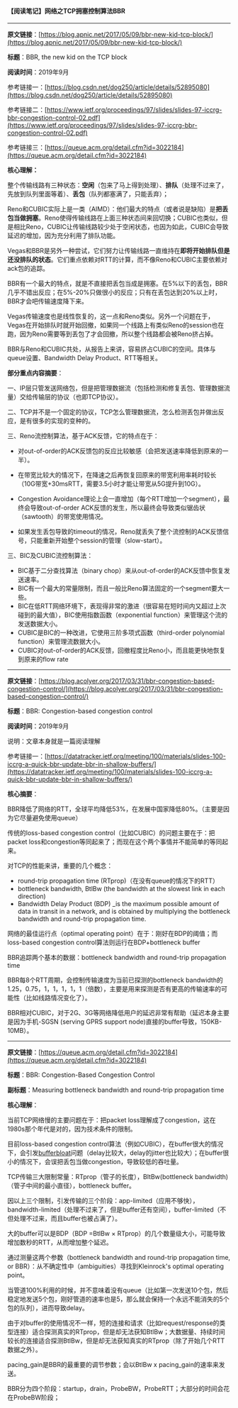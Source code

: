 #### 【阅读笔记】网络之TCP拥塞控制算法BBR

---

**原文链接**：[https://blog.apnic.net/2017/05/09/bbr-new-kid-tcp-block/](https://blog.apnic.net/2017/05/09/bbr-new-kid-tcp-block/)

**标题**：BBR, the new kid on the TCP block

**阅读时间**：2019年9月

参考链接一：[https://blog.csdn.net/dog250/article/details/52895080](https://blog.csdn.net/dog250/article/details/52895080)

参考链接二：[https://www.ietf.org/proceedings/97/slides/slides-97-iccrg-bbr-congestion-control-02.pdf](https://www.ietf.org/proceedings/97/slides/slides-97-iccrg-bbr-congestion-control-02.pdf)

参考链接三：[https://queue.acm.org/detail.cfm?id=3022184](https://queue.acm.org/detail.cfm?id=3022184)

**核心理解：**

整个传输线路有三种状态：**空闲**（包来了马上得到处理）、**排队**（处理不过来了，先放到队列里面等着）、**丢包**（队列都塞满了，只能丢弃）；

Reno和CUBIC实际上是一类（AIMD）：他们最大的特点（或者说是缺陷）是**把丢包当做拥塞**。Reno使得传输线路在上面三种状态间来回切换；CUBIC也类似，但是相比Reno，CUBIC让传输线路较少处于空闲状态，也因为如此，CUBIC会导致延迟的增加，因为充分利用了排队功能。

Vegas和BBR是另外一种尝试，它们努力让传输线路一直维持在**即将开始排队但是还没排队的状态**。它们重点依赖对RTT的计算，而不像Reno和CUBIC主要依赖对ack包的追踪。

BBR有一个最大的特点，就是不直接把丢包当成是拥塞。在5%以下的丢包，BBR几乎不错出反应；在5%-20%只做很小的反应；只有在丢包达到20%以上时，BBR才会吧传输速度降下来。

Vegas传输速度也是线性恢复的，这一点和Reno类似。另外一个问题在于，Vegas在开始排队时就开始回撤，如果同一个线路上有类似Reno的session也在跑，因为Reno需要等到丢包了才会回撤，所以整个线路都会被Reno挤占掉。

BBR与Reno和CUBIC共处，从报告上来讲，容易挤占CUBIC的空间。具体与queue设置、Bandwidth Delay Product、RTT等相关。

**部分重点内容摘要**：

一、IP层只管发送网络包，但是把管理数据流（包括检测和修复丢包、管理数据流量）交给传输层的协议（也即TCP协议）。

二、TCP并不是一个固定的协议，TCP怎么管理数据流，怎么检测丢包并做出反应，是有很多的实现的变种的。

三、Reno流控制算法，基于ACK反馈，它的特点在于：

* 对out-of-order的ACK反馈包的反应比较敏感（会把发送速率降低到原来的一半）。

* 在带宽比较大的情况下，在降速之后再恢复回原来的带宽利用率耗时较长（10G带宽+30msRTT，需要3.5小时才能让带宽从5G提升到10G）。

* Congestion Avoidance理论上会一直增加（每个RTT增加一个segment），最终会导致out-of-order ACK反馈的发生，所以最终会导致类似锯齿状（sawtooth）的带宽使用情况。

* 如果发生丢包导致的timeout的情况，Reno就丢失了整个流控制的ACK反馈信号，只能重新开始整个session的管理（slow-start）。

三、BIC及CUBIC流控制算法：

* BIC基于二分查找算法（binary chop）来从out-of-order的ACK反馈中恢复发送速率。
* BIC有一个最大的常量限制，而且一般比Reno算法固定的一个segment要大一些。
* BIC在低RTT网络环境下，表现得非常的激进（很容易在短时间内又超过上次碰到的最大值），BIC使用指数函数（exponential function）来管理这个流的发送数据大小。
* CUBIC是BIC的一种改进，它使用三阶多项式函数（third-order polynomial function）来管理流数据大小。
* CUBIC对out-of-order的ACK反馈，回撤程度比Reno小，而且能更快地恢复到原来的flow rate

---

**原文链接**：[https://blog.acolyer.org/2017/03/31/bbr-congestion-based-congestion-control/](https://blog.acolyer.org/2017/03/31/bbr-congestion-based-congestion-control/)

**标题**：BBR: Congestion-based congestion control

**阅读时间**：2019年9月

说明：文章本身就是一篇阅读理解

参考链接一：[https://datatracker.ietf.org/meeting/100/materials/slides-100-iccrg-a-quick-bbr-update-bbr-in-shallow-buffers/](https://datatracker.ietf.org/meeting/100/materials/slides-100-iccrg-a-quick-bbr-update-bbr-in-shallow-buffers/)

**核心摘要**：

BBR降低了网络的RTT，全球平均降低53%，在发展中国家降低80%。（主要是因为它尽量避免使用queue）

传统的loss-based congestion control（比如CUBIC）的问题主要在于：把packet loss和congestion等同起来了；而现在这个两个事情并不能简单的等同起来。

对TCP的性能来讲，重要的几个概念：

* round-trip propagation time \(RTprop\)（在没有queue的情况下的RTT）
* bottleneck bandwidth, BtlBw \(the bandwidth at the slowest link in each direction\)
* Bandwidth Delay Product \(BDP\) \_is the maximum possible amount of data in transit in a network, and is obtained by multiplying the bottleneck bandwidth and round-trip propagation time.

网络的最佳运行点（optimal operating point）在于：刚好在BDP的阈值；而loss-based congestion control算法则运行在BDP+bottleneck buffer

BBR追踪两个基本的数据：bottleneck bandwidth and round-trip propagation time

BBR每8个RTT周期，会控制传输速度为当前已探测的bottleneck bandwidth的1.25，0.75，1，1，1，1，1（倍数），主要是用来探测是否有更高的传输速率的可能性（比如线路情况变化了）。

BBR相对CUBIC，对于2G、3G等网络降低用户的延迟非常有帮助（延迟本身主要是因为手机-SGSN \(serving GPRS support node\)直接的buffer导致，150KB-10MB）。

---

**原文链接**：[https://queue.acm.org/detail.cfm?id=3022184](https://queue.acm.org/detail.cfm?id=3022184)

**标题**：BBR: Congestion-Based Congestion Control

**副标题**：Measuring bottleneck bandwidth and round-trip propagation time

**核心理解**：

当前TCP网络慢的主要问题在于：把packet loss理解成了congestion，这在1980s那个年代是对的，因为技术条件的限制。

目前loss-based congestion control算法（例如CUBIC），在buffer很大的情况下，会引发[bufferbloat](https://en.wikipedia.org/wiki/Bufferbloat)问题（delay比较大，delay的jitter也比较大）；在buffer很小的情况下，会误把丢包当做congestion，导致较低的吞吐量。

TCP传输三大限制常量：RTprop（管子的长度），BltBw\(bottleneck bandwidth\)（管子中间的最小直径），bottleneck buffer。

因以上三个限制，引发传输的三个阶段：app-limited（应用不够快），bandwidth-limited（处理不过来了，但是buffer还有空间），buffer-limited（不但处理不过来，而且buffer也被占满了）。

大的buffer可以是BDP（BDP =BtlBw × RTprop）的几个数量级大小，可能导致增加数秒的RTT，从而增加整个延迟。

通过测量这两个参数（bottleneck bandwidth and round-trip propagation time, or BBR）：从不确定性中（ambiguities）寻找到Kleinrock's optimal operating point。

当管道100%利用的时候，并不意味着没有queue（比如第一次发送10个包，然后稳定地发送5个包，刚好管道的速率也是5，那么就会保持一个永远不能消失的5个包的队列），进而导致delay。

由于对buffer的使用情况不一样，短的连接和请求（比如request/response的类型连接）适合探测真实的RTprop，但是却无法获知BtlBw；大数据量、持续时间较长的连接适合探测BtlBw，但是却无法获知真实的RTprop（除了开始几个RTT数据之外）。

pacing\_gain是BBR的最重要的调节参数；会以BtlBw x pacing\_gain的速率来发送。

BBR分为四个阶段：startup，drain，ProbeBW，ProbeRTT；大部分的时间会花在ProbeBW阶段；

